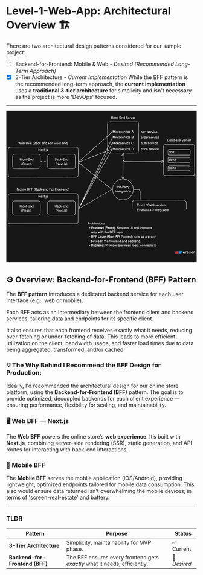 # Level-1-Web-App: Architectural Overview 🏗️

There are two architectural design patterns considered for our sample project:

- [ ] Backend-for-Frontend: Mobile & Web  - _Desired (Recommended Long-Term Approach)_
- [x] 3-Tier Architecture - _Current Implementation_
While the BFF pattern is the recommended long-term approach, the **current implementation** uses a **traditional 3-tier architecture** for simplicity  and isn't necessary as the project is more 'DevOps' focused.

---
![BFFPatternOverview](BFFArchitecturalDiagram.png)

## ⚙️ Overview: Backend-for-Frontend (BFF) Pattern
The **BFF pattern** introduces a dedicated backend service for each user interface (e.g., web or mobile).

Each BFF acts as an intermediary between the frontend client and backend services, tailoring data and endpoints for its specific client.

It also ensures that each frontend receives exactly what it needs, reducing over-fetching or under-fetching of data. This leads to more efficient utilization on the client, bandwidth usage, and faster load times due to data being aggregated, transformed, and/or cached.

### 💡 The Why Behind I Recommend the BFF Design for Production:
Ideally, I'd recommended the architectural design for our online store platform, using the **Backend-for-Frontend (BFF)** pattern. The goal is to provide optimized, decoupled backends for each client experience — ensuring performance, flexibility for scaling, and maintainability.

### 🖥️ Web BFF — Next.js
The **Web BFF** powers the online store’s **web experience**. It’s built with **Next.js**, combining server-side rendering (SSR), static generation, and API routes for interacting with back-end interactions.

### 📱 Mobile BFF
The **Mobile BFF** serves the mobile application (iOS/Android), providing lightweight, optimized endpoints tailored for mobile data consumption. This also would ensure data returned isn't overwhelming the mobile devices; in terms of 'screen-real-estate' and battery.

---


### TLDR
| Pattern | Purpose | Status |
| ----- | ----- | ----- |
| **3-Tier Architecture** | Simplicity, maintainability for MVP phase. | ✅ Current |
| **Backend-for-Frontend (BFF)** | The BFF ensures every frontend gets _exactly_ what it needs; efficiently. | 💭 _Desired_ |


